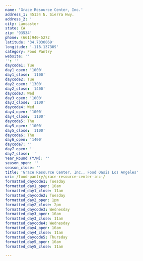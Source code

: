 ```yaml
---
name: 'Grace Resource Center, Inc.'
address_1: 45134 N. Sierra Hwy.
address_2: ''
city: Lancaster
state: CA
zip: '93534'
phone: (661)940-5272
latitude: '34.7030069'
longitude: '-118.137309'
category: Food Pantry
website: ''
'': ''
daycode1: Tue
day1_open: '1000'
day1_close: '1100'
daycode2: Tue
day2_open: '1300'
day2_close: '1400'
daycode3: Wed
day3_open: '1000'
day3_close: '1100'
daycode4: Wed
day4_open: '1000'
day4_close: '1100'
daycode5: Thu
day5_open: '1000'
day5_close: '1100'
daycode6: Thu
day6_open: '1400'
daycode7: ''
day7_open: ''
day7_close: ''
Year_Round (Y/N): ''
season_open: ''
season_close: ''
title: 'Grace Resource Center, Inc., Food Oasis Los Angeles'
uri: /food-pantry/grace-resource-center-inc-/
formatted_daycode1: Tuesday
formatted_day1_open: 10am
formatted_day1_close: 11am
formatted_daycode2: Tuesday
formatted_day2_open: 1pm
formatted_day2_close: 2pm
formatted_daycode3: Wednesday
formatted_day3_open: 10am
formatted_day3_close: 11am
formatted_daycode4: Wednesday
formatted_day4_open: 10am
formatted_day4_close: 11am
formatted_daycode5: Thursday
formatted_day5_open: 10am
formatted_day5_close: 11am

---
```

